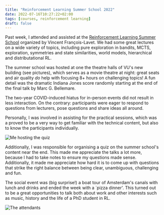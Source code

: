 ```yaml
---
title: "Reinforcement Learning Summer School 2022"
date: 2022-07-16T10:27:22+02:00
tags: [courses, reinforcement learning]
draft: false
---
```


Past week, I attended and assisted at the [Reinforcement Learning Summer
School](https://rlsummerschool.com) organized by Vincent François-Lavet. We had
some great lectures on a wide variety of topics, including pure exploration in
bandits, MCTS, exploration, symmetries and state similarities, world models,
hierarchical and distributational RL.

The summer school was hosted at one the theatre halls of VU's new building (see
pictures), which serves as a movie theatre at night: great seats and air
quality *do* help with focusing 8+ hours on challenging topics!  A fun detail
was the dramatic Indiana Jones score randomly starting at the end of the final
talk by Marc G. Bellemare.

The two-year COVID-induced hiatus for in-person events did not result in less
interaction. On the contrary: participants were eager to respond to questions
from lecturers, pose questions and share ideas all around.

Personally, I was involved in assisting for the practical sessions, which was a
proved to be a very way to get familiar with the technical content, but also to
know the participants individually.

![Me hosting the quiz](/imgs/rlss22/quiz.jpeg)

Additionally, I was responsible for organising a quiz on the summer school's
content near the end. This made me appreciate the talks a lot more, because I
had to take notes to ensure my questions made sense. Additionally, it made me
appreciate how hard it is to come up with questions that strike the right
balance between being clear, unambiguous, challenging and fun.

The social event was (big surprise!) a boat tour of Amsterdam's canals with
lunch and drinks and ended the week with a `pizza dinner'. This turned out to be a
great opportunities to talk both about work and other interests such as music,
history and the life of a PhD student in RL.

![The attendants](/imgs/rlss22/group.jpg)
